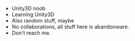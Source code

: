 - Unity3D noob
- Learning Unity3D
- Also random stuff, maybe
- No collaborations, all stuff here is abandonware.
- Don't reach me.

<!---
ovju/ovju is a ✨ special ✨ repository because its `README.md` (this file) appears on your GitHub profile.
You can click the Preview link to take a look at your changes.
--->
